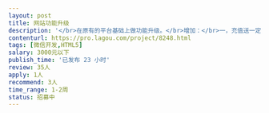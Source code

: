```yaml
---                
layout: post       
title: 网站功能升级           
description: '</br>在原有的平台基础上做功能升级。</br>增加：</br>一，充值送一定金额(充1万送３千)；</br>二，推广：兼职业务员，二级分销。</br>三，录单：手机扫码（一维码）、后台电子表格导入、导出。</br>四，界面：以前展示的小图片，把图片展示尺寸加大。</br>五，首页再灵活一点，加入文档链接。</br>'     
contenturl: https://pro.lagou.com/project/8248.html      
tags: [微信开发,HTML5]            
salary: 3000元以下          
publish_time: '已发布 23 小时'         
review: 35人                   
apply: 1人                   
recommend: 3人                   
time_range: 1-2周              
status: 招募中                  
---                 
```

